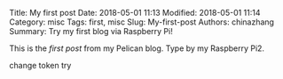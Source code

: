 Title: My first post
Date: 2018-05-01 11:13
Modified: 2018-05-01 11:14
Category: misc
Tags: first, misc
Slug: My-first-post
Authors: chinazhang
Summary: Try my first blog via Raspberry Pi!

This is the *first post* from my Pelican blog. Type by my Raspberry Pi2.

change token try
